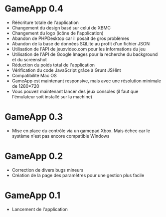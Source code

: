 GameApp 0.4
===========
* Réécriture totale de l'application
* Changement du design basé sur celui de XBMC
* Changement du logo (icône de l'application)
* Abandon de PHPDesktop car il posait de gros problèmes
* Abandon de la base de données SQLite au profit d'un fichier JSON
* Utilisation de l'API de jeuxvideo.com pour les informations du jeu
* Utilisation de l'API de Google Images pour la recherche du background et du screenshot
* Réduction du poids total de l'application 
* Vérification du code JavaScript grâce à Grunt JSHint
* Compatibilité Mac OS
* GameApp est maintenant responsive, mais avec une résolution minimale de 1280*720
* Vous pouvez maintenant lancer des jeux consoles (il faut que l'émulateur soit installé sur la machine)

GameApp 0.3
===========
* Mise en place du contrôle via un gamepad Xbox. Mais échec car le système n'est pas encore compatible Windows

GameApp 0.2
===========
* Correction de divers bugs mineurs 
* Création de la page des paramètres pour une gestion plus facile

GameApp 0.1
===========
* Lancement de l'application 